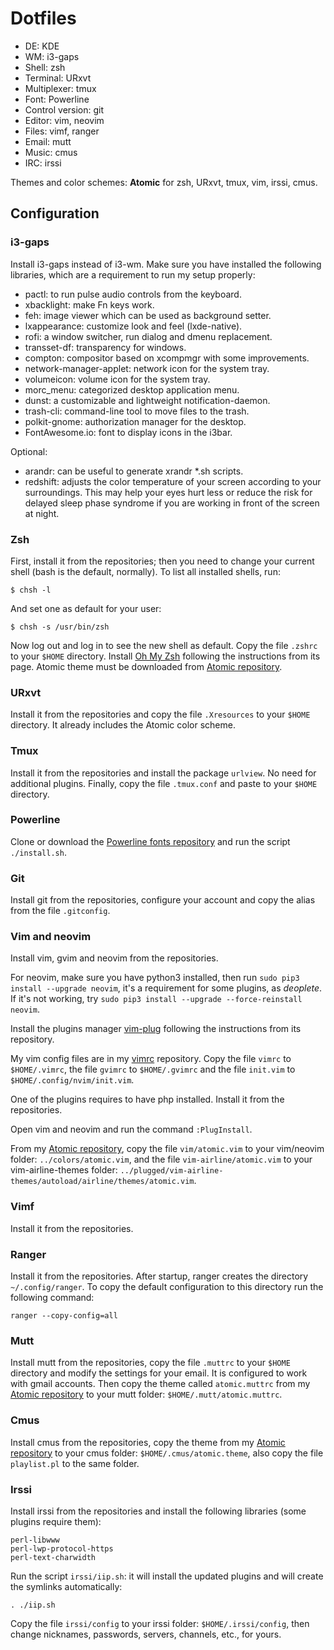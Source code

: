 # Dotfiles

- DE: KDE
- WM: i3-gaps
- Shell: zsh
- Terminal: URxvt
- Multiplexer: tmux
- Font: Powerline
- Control version: git
- Editor: vim, neovim
- Files: vimf, ranger
- Email: mutt
- Music: cmus
- IRC: irssi

Themes and color schemes:
**Atomic** for zsh, URxvt, tmux, vim, irssi, cmus.

## Configuration

### i3-gaps

Install i3-gaps instead of i3-wm. Make sure you have installed the following libraries, which are a requirement to run my setup properly:

- pactl: to run pulse audio controls from the keyboard.
- xbacklight: make Fn keys work.
- feh: image viewer which can be used as background setter.
- lxappearance: customize look and feel (lxde-native).
- rofi: a window switcher, run dialog and dmenu replacement.
- transset-df: transparency for windows.
- compton: compositor based on xcompmgr with some improvements.
- network-manager-applet: network icon for the system tray.
- volumeicon: volume icon for the system tray.
- morc_menu: categorized desktop application menu.
- dunst: a customizable and lightweight notification-daemon.
- trash-cli: command-line tool to move files to the trash.
- polkit-gnome: authorization manager for the desktop.
- FontAwesome.io: font to display icons in the i3bar.

Optional:
- arandr: can be useful to generate xrandr \*.sh scripts.
- redshift: adjusts the color temperature of your screen according to your surroundings. This may help your eyes hurt less or reduce the risk for delayed sleep phase syndrome if you are working in front of the screen at night.

### Zsh

First, install it from the repositories; then you need to change your current shell (bash is the default, normally). To list all installed shells, run:

`$ chsh -l`

And set one as default for your user:

`$ chsh -s /usr/bin/zsh`

Now log out and log in to see the new shell as default. Copy the file `.zshrc` to your `$HOME` directory. Install [Oh My Zsh](https://github.com/robbyrussell/oh-my-zsh) following the instructions from its page. Atomic theme must be downloaded from [Atomic repository](https://github.com/gerardbm/atomic).

### URxvt

Install it from the repositories and copy the file `.Xresources` to your `$HOME` directory. It already includes the Atomic color scheme.

### Tmux

Install it from the repositories and install the package `urlview`. No need for additional plugins. Finally, copy the file `.tmux.conf` and paste to your `$HOME` directory.

### Powerline

Clone or download the [Powerline fonts repository](https://github.com/powerline/fonts) and run the script `./install.sh`.

### Git

Install git from the repositories, configure your account and copy the alias from the file `.gitconfig`.

### Vim and neovim

Install vim, gvim and neovim from the repositories.

For neovim, make sure you have python3 installed, then run `sudo pip3 install --upgrade neovim`, it's a requirement for some plugins, as *deoplete*. If it's not working, try `sudo pip3 install --upgrade --force-reinstall neovim`.

Install the plugins manager [vim-plug](https://github.com/junegunn/vim-plug) following the instructions from its repository.

My vim config files are in my [vimrc](https://github.com/gerardbm/vimrc) repository. Copy the file `vimrc` to `$HOME/.vimrc`, the file `gvimrc` to `$HOME/.gvimrc` and the file `init.vim` to `$HOME/.config/nvim/init.vim`.

One of the plugins requires to have php installed. Install it from the repositories.

Open vim and neovim and run the command `:PlugInstall`.

From my [Atomic repository](https://github.com/gerardbm/atomic), copy the file `vim/atomic.vim` to your vim/neovim folder: `../colors/atomic.vim`, and the file `vim-airline/atomic.vim` to your vim-airline-themes folder: `../plugged/vim-airline-themes/autoload/airline/themes/atomic.vim`.

### Vimf

Install it from the repositories.

### Ranger

Install it from the repositories. After startup, ranger creates the directory `~/.config/ranger`. To copy the default configuration to this directory run the following command:

`
ranger --copy-config=all
`

### Mutt

Install mutt from the repositories, copy the file `.muttrc` to your `$HOME` directory and modify the settings for your email. It is configured to work with gmail accounts. Then copy the theme called `atomic.muttrc` from my [Atomic repository](https://github.com/gerardbm/atomic) to your mutt folder: `$HOME/.mutt/atomic.muttrc`.

### Cmus

Install cmus from the repositories, copy the theme from my [Atomic repository](https://github.com/gerardbm/atomic) to your cmus folder: `$HOME/.cmus/atomic.theme`, also copy the file `playlist.pl` to the same folder.

### Irssi

Install irssi from the repositories and install the following libraries (some plugins require them):

```
perl-libwww
perl-lwp-protocol-https
perl-text-charwidth
```

Run the script `irssi/iip.sh`: it will install the updated plugins and will create the symlinks automatically:

`. ./iip.sh`

Copy the file `irssi/config` to your irssi folder: `$HOME/.irssi/config`, then change nicknames, passwords, servers, channels, etc., for yours.
